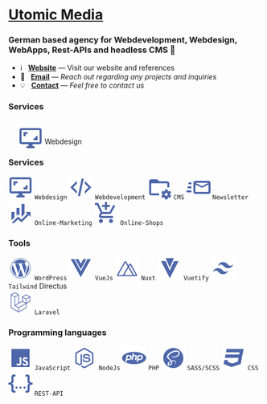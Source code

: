 # [Utomic Media](https://utomic.media)
### German based agency for Webdevelopment, Webdesign, WebApps, Rest-APIs and headless CMS  👋

<!--
**utomic-media/.github** is a ✨ _special_ ✨ repository because its `README.md` (this file) appears on your GitHub profile.
-->
* ℹ️ &nbsp; **[Website](https://utomic.media)** — Visit our website and references
* 📩 &nbsp; **[Email](mailto:hey@utomic.media)** — _Reach out regarding any projects and inquiries_
* 💡 &nbsp; **[Contact](https://utomic.media/kontakt)** — _Feel free to contact us_


### Services

<div>
  <img
    style="max-width: 100%;margin-left: 20px;transform: translateY(25%);"
    src="./assets/categories/monitor-screenshot.svg"
    alt="Webdesign"
  />
  <span>Webdesign</span>
</div>

### Services
![Webdesign](./assets/categories/monitor-screenshot.svg) `Webdesign`
![Webdevelopment](./assets/categories/xml.svg) `Webdevelopment`
![CMS](./assets/categories/folder-cog-outline.svg) `CMS`
![Newsletter](./assets/categories/email-fast-outline.svg) `Newsletter`
![Online-Marketing](./assets/categories/finance.svg) `Online-Marketing`
![Online-Shops](./assets/categories/cart-plus.svg) `Online-Shops`
     
### Tools
![WordPress](./assets/tools/wordpress.svg) `WordPress`
![VueJs](./assets/tools/vuejs.svg) `VueJs`
![Nuxt](./assets/tools/nuxt.svg) `Nuxt`
![Vuetify](./assets/tools/vuetify.svg) `Vuetify`
![Tailwind](./assets/tools/tailwind.svg) `Tailwind`
Directus  
![Laravel](./assets/tools/laravel.svg) `Laravel`

### Programming languages
![JavaScript](./assets/programming-languages/language-javascript.svg) `JavaScript`
![NodeJs](./assets/programming-languages/nodejs.svg) `NodeJs`
![PHP](./assets/programming-languages/language-php.svg) `PHP`
![SASS/SCSS](./assets/programming-languages/sass.svg) `SASS/SCSS`
![CSS](./assets/programming-languages/language-css3.svg) `CSS`
![REST-API](./assets/programming-languages/code-json.svg) `REST-API`





